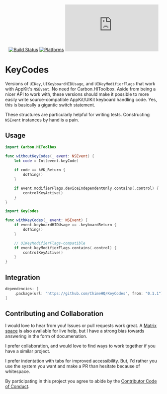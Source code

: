 <div align="center">

[![Build Status][build status badge]][build status]
[![Platforms][platforms badge]][platforms]
[![Matrix][matrix badge]][matrix]

</div>

# KeyCodes

Versions of `UIKey`, `UIKeyboardHIDUsage`, and `UIKeyModifierFlags` that work with AppKit's `NSEvent`. No need for Carbon.HIToolbox. Aside from being a nicer API to work with, these versions should make it possible to more easily write source-compatible AppKit/UIKit keyboard handling code. Yes, this is basically a gigantic switch statement.

These structures are particularly helpful for writing tests. Constructing `NSEvent` instances by hand is a pain.

## Usage

```swift
import Carbon.HIToolbox

func withoutKeyCodes(_ event: NSEvent) {
    let code = Int(event.keyCode)
    
    if code == kVK_Return {
        doThing()
    }

    if event.modifierFlags.deviceIndependentOnly.contains(.control) {
        controlKeyActive()
    }
}

import KeyCodes

func withKeyCodes(_ event: NSEvent) {
    if event.keyboardHIDUsage == .keyboardReturn {
        doThing()
    }

    // UIKeyModifierFlags-compatible
    if event.keyModifierFlags.contains(.control) {
        controlKeyActive()
    }
}
```

## Integration

```swift
dependencies: [
    .package(url: "https://github.com/ChimeHQ/KeyCodes", from: "0.1.1")
]
```

## Contributing and Collaboration

I would love to hear from you! Issues or pull requests work great. A [Matrix space][matrix] is also available for live help, but I have a strong bias towards answering in the form of documenation.

I prefer collaboration, and would love to find ways to work together if you have a similar project.

I prefer indentation with tabs for improved accessibility. But, I'd rather you use the system you want and make a PR than hesitate because of whitespace.

By participating in this project you agree to abide by the [Contributor Code of Conduct](CODE_OF_CONDUCT.md).

[build status]: https://github.com/ChimeHQ/KeyCodes/actions
[build status badge]: https://github.com/ChimeHQ/KeyCodes/workflows/CI/badge.svg
[platforms]: https://swiftpackageindex.com/ChimeHQ/KeyCodes
[platforms badge]: https://img.shields.io/endpoint?url=https%3A%2F%2Fswiftpackageindex.com%2Fapi%2Fpackages%2FChimeHQ%2FKeyCodes%2Fbadge%3Ftype%3Dplatforms
[matrix]: https://matrix.to/#/%23chimehq%3Amatrix.org
[matrix badge]: https://img.shields.io/matrix/chimehq%3Amatrix.org?label=Matrix
